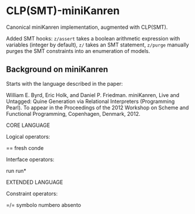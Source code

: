 CLP(SMT)-miniKanren
===================

Canonical miniKanren implementation, augmented with CLP(SMT).

Added SMT hooks: `z/assert` takes a boolean arithmetic expression with variables (integer by default), `z/` takes an SMT statement, `z/purge` manually purges the SMT constraints into an enumeration of models.

Background on miniKanren
------------------------

Starts with the language described in the paper:

William E. Byrd, Eric Holk, and Daniel P. Friedman.
miniKanren, Live and Untagged: Quine Generation via Relational Interpreters (Programming Pearl).
To appear in the Proceedings of the 2012 Workshop on Scheme and Functional Programming, Copenhagen, Denmark, 2012.


CORE LANGUAGE

Logical operators:

==
fresh
conde

Interface operators:

run
run*


EXTENDED LANGUAGE

Constraint operators:

=/=
symbolo
numbero
absento
